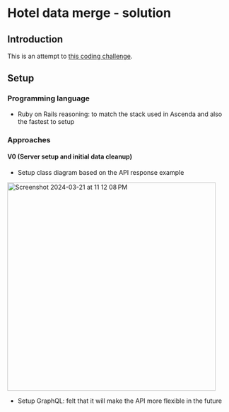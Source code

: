# Hotel data merge - solution

## Introduction

This is an attempt to [this coding challenge](https://kitt.lewagon.com/db/123650).

## Setup

### Programming language

- Ruby on Rails
  reasoning: to match the stack used in Ascenda and also the fastest to setup

### Approaches

#### V0 (Server setup and initial data cleanup)

- Setup class diagram based on the API response example
<img width="471" alt="Screenshot 2024-03-21 at 11 12 08 PM" src="https://github.com/primaulia/hotel_data_api/assets/1294303/2ba856a7-b432-46b1-a800-757022179742">

- Setup GraphQL: felt that it will make the API more flexible in the future
